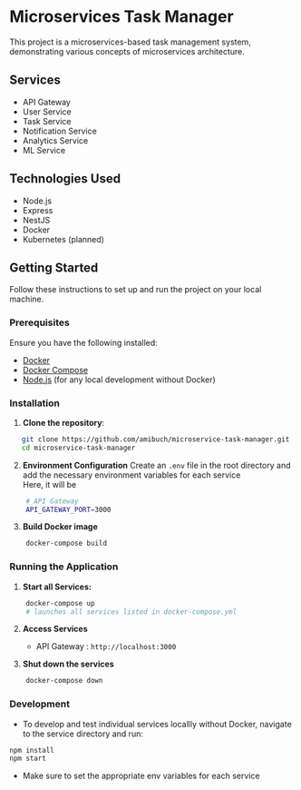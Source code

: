 # Microservices Task Manager

This project is a microservices-based task management system, demonstrating various concepts of microservices architecture.

## Services

- API Gateway
- User Service
- Task Service
- Notification Service
- Analytics Service
- ML Service

## Technologies Used

- Node.js
- Express
- NestJS
- Docker
- Kubernetes (planned)


## Getting Started
Follow these instructions to set up and run the project on your local machine.

### Prerequisites

Ensure you have the following installed:

- [Docker](https://docs.docker.com/get-docker/)
- [Docker Compose](https://docs.docker.com/compose/install/)
- [Node.js](https://nodejs.org/) (for any local development without Docker)

### Installation

1. **Clone the repository**:

```bash
   git clone https://github.com/amibuch/microservice-task-manager.git
   cd microservice-task-manager
```

2. **Environment Configuration**
    Create an `.env` file in the root directory and add the necessary environment variables for each service  
    Here, it will be  
```bash
    # API Gateway
    API_GATEWAY_PORT=3000
```

3. **Build Docker image**
```bash
    docker-compose build
```

### Running the Application
1. **Start all Services:**
```bash
    docker-compose up
    # launches all services listed in docker-compose.yml
```

2. **Access Services**
    - API Gateway : `http://localhost:3000`

3. **Shut down the services**
```bash
    docker-compose down
```
### Development
- To develop and test individual services locallly without Docker, navigate to the service directory and run:
```bash
npm install
npm start
```
- Make sure to set the appropriate env variables for each service
